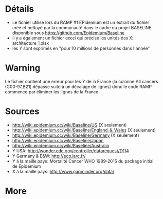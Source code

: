 # Détails
* Le fichier utilisé lors du RAMP #1 EPidemium est un extrait du fichier créé et nettoyé par la communauté dans le cadre du projet BASELINE disponible sous https://github.com/Epidemium/Baseline
* Il y a également un fichier excel qui précise les unités des X: architecture_1.xlsx
* les Y sont exprimés en "pour 10 millions de personnes dans l'année"

# Warning
Le fichier contient une erreur pour les Y de la France (la colonne All cancers (C00-97,B21) dépasse suite à un décalage de lignes) donc le code RAMP commence par éliminer les lignes de la France

# Sources
* http://wiki.epidemium.cc/wiki/Baseline/US (X seulement)
* http://wiki.epidemium.cc/wiki/Baseline/England_&_Wales (X seulement)
* http://wiki.epidemium.cc/wiki/Baseline/Germany (X seulement)
* http://wiki.epidemium.cc/wiki/Baseline/Japan
* http://wiki.epidemium.cc/wiki/Baseline/Australia
* Y USA: http://wonder.cdc.gov/controller/datarequest/D114
* Y Germany & E&W: http://eco.iarc.fr/
* Y à la maille pays: Mortalité Cancer WHO 1989-2015 du package initial de Epidemium
* X à la maille pays: http://www.gapminder.org/data/

# More
